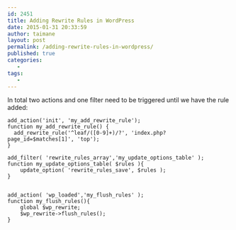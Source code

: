 ```yaml
---
id: 2451
title: Adding Rewrite Rules in WordPress
date: 2015-01-31 20:33:59
author: taimane
layout: post
permalink: /adding-rewrite-rules-in-wordpress/
published: true
categories:
   -
tags:
   -
---
```

In total two actions and one filter need to be triggered until we have the rule added:

```
add_action('init', 'my_add_rewrite_rule');
function my_add_rewrite_rule() {
  add_rewrite_rule('^leaf/([0-9]+)/?', 'index.php?page_id=$matches[1]', 'top');
}

add_filter( 'rewrite_rules_array','my_update_options_table' ); 
function my_update_options_table( $rules ){
    update_option( 'rewrite_rules_save', $rules ); 
}


add_action( 'wp_loaded','my_flush_rules' );
function my_flush_rules(){
    global $wp_rewrite;
    $wp_rewrite->flush_rules();    
}
```

